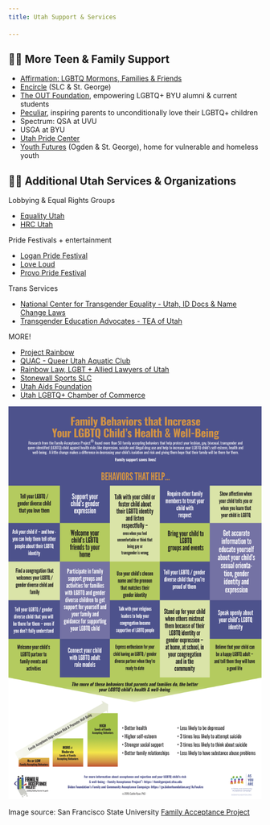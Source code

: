```yaml
---
title: Utah Support & Services

---
```


## 🏳️‍🌈 More Teen & Family Support 

- [Affirmation: LGBTQ Mormons, Families & Friends](https://affirmation.org)
- [Encircle](https://encircletogether.org) (SLC & St. George) 
- [The OUT Foundation](https://www.theout.foundation), empowering LGBTQ+ BYU alumni & current students 
- [Peculiar](https://www.thepeculiar.org), inspiring parents to unconditionally love their LGBTQ+ children 
- Spectrum: QSA at UVU
- USGA at BYU
- [Utah Pride Center](https://utahpridecenter.org)
- [Youth Futures](https://www.youthfuturesutah.org) (Ogden & St. George), home for vulnerable and homeless youth 

## 🏳️‍🌈 Additional Utah Services & Organizations  

Lobbying & Equal Rights Groups
- [Equality Utah](www.equalityutah.org)
- [HRC Utah](www.hrcutah.org)

Pride Festivals + entertainment 
- [Logan Pride Festival](https://www.facebook.com/loganprideUT/)
- [Love Loud](https://loveloudfest.com/foundation)
- [Provo Pride Festival](https://www.provopride.org)

Trans Services
- [National Center for Transgender Equality - Utah, ID Docs & Name Change Laws](https://transequality.org/documents/state/utah)
- [Transgender Education Advocates - TEA of Utah](http://www.teaofutah.org)

MORE! 
- [Project Rainbow](https://www.facebook.com/projectrainbowutah/?hc_location=ufi) 
- [QUAC - Queer Utah Aquatic Club](https://www.quacquac.org) 
- [Rainbow Law, LGBT + Allied Lawyers of Utah](http://www.lgbtutahlawyers.com/directory) 
- [Stonewall Sports SLC](http://www.stonewallsportsslc.org) 
- [Utah Aids Foundation](http://www.utahaids.org)
- [Utah LGBTQ+ Chamber of Commerce](https://www.utahgaychamber.com)


![Image source: San Francisco State University Family Acceptance Project](/files/Acceptance_Poster_website.jpg)

Image source: San Francisco State University [Family Acceptance Project](https://familyproject.sfsu.edu)
